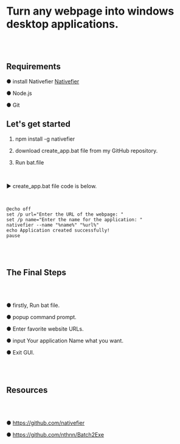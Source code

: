 # Turn any webpage into windows desktop applications.

<br>
<br>

## Requirements

● install Nativefier
[Nativefier](https://github.com/nativefier/nativefier)

● Node.js

● Git

## Let's get started

1. npm install -g nativefier

2. download create_app.bat file from my GitHub repository.

3. Run bat.file

<br>

▶ create_app.bat file code is below.

<br>

```
@echo off
set /p url="Enter the URL of the webpage: "
set /p name="Enter the name for the application: "
nativefier --name "%name%" "%url%"
echo Application created successfully!
pause
```
<br>

<br>

## The Final Steps

<br>

<br>

● firstly, Run bat file.

● popup command prompt.

● Enter favorite website URLs.

● input Your application Name what you want.

● Exit GUI.

<br>

<br>

## Resources

<br>

<br>

● https://github.com/nativefier

● https://github.com/nthnn/Batch2Exe

<br>

<br>


